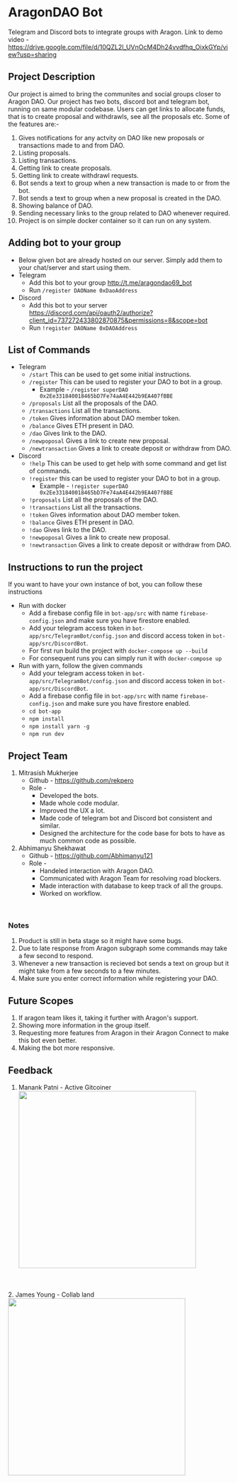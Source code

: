 # AragonDAO Bot
Telegram and Discord bots to integrate groups with Aragon.
Link to demo video - https://drive.google.com/file/d/10QZL2l_UVnOcM4Dh24vvdfhq_OixkGYp/view?usp=sharing
## Project Description
Our project is aimed to bring the communites and social groups closer to Aragon DAO. Our project has two bots, discord bot and telegram bot, running on same modular codebase. Users can get links to allocate funds, that is to create proposal and withdrawls, see all the proposals etc.
Some of the features are:- 
1. Gives notifications for any actvity on DAO like new proposals or transactions made to and from DAO.
1. Listing proposals.
2. Listing transactions.
4. Getting link to create proposals.
3. Getting link to create withdrawl requests.
3. Bot sends a text to group when a new transaction is made to or from the bot.
4. Bot sends a text to group when a new proposal is created in the DAO.
6. Showing balance of DAO.
7. Sending necessary links to the group related to DAO whenever required.
8. Project is on simple docker container so it can run on any system.

## Adding bot to your group
* Below given bot are already hosted on our server. Simply add them to your chat/server and start using them.
* Telegram 
  - Add this bot to your group http://t.me/aragondao69_bot
  - Run `/register DAOName 0xDaoAddress`
* Discord 
  - Add this bot to your server https://discord.com/api/oauth2/authorize?client_id=737272433802870875&permissions=8&scope=bot
  -  Run `!register DAOName 0xDAOAddress`
## List of Commands
* Telegram
  - `/start` This can be used to get some initial instructions.
  - `/register` This can be used to register your DAO to bot in a group.
    - Example - `/register superDAO 0x2Ee331840018465bD7Fe74aA4E442b9EA407fBBE`
  - `/proposals` List all the proposals of the DAO.
  - `/transactions` List all the transactions.
  - `/token` Gives information about DAO member token.
  - `/balance` Gives ETH present in DAO.
  - `/dao` Gives link to the DAO.
  - `/newpoposal` Gives a link to create new proposal.
  - `/newtransaction` Gives a link to create deposit or withdraw from DAO.
* Discord
  - `!help` This can be used to get help with some command and get list of commands.
  - `!register` this can be used to register your DAO to bot in a group.
    - Example - `!register superDAO 0x2Ee331840018465bD7Fe74aA4E442b9EA407fBBE`
  - `!proposals` List all the proposals of the DAO.
  - `!transactions` List all the transactions.
  - `!token` Gives information about DAO member token.
  - `!balance` Gives ETH present in DAO.
  - `!dao` Gives link to the DAO.
  - `!newpoposal` Gives a link to create new proposal.
  - `!newtransaction` Gives a link to create deposit or withdraw from DAO.
## Instructions to run the project
If you want to have your own instance of bot, you can follow these instructions
* Run with docker
  - Add a firebase config file in `bot-app/src` with name `firebase-config.json` and make sure you have firestore enabled.
  - Add your telegram access token in `bot-app/src/TelegramBot/config.json` and discord access token in `bot-app/src/DiscordBot`.
  - For first run build the project with `docker-compose up --build`
  - For consequent runs you can simply run it with `docker-compose up`
* Run with yarn, follow the given commands
  - Add your telegram access token in `bot-app/src/TelegramBot/config.json` and discord access token in `bot-app/src/DiscordBot`.
  - Add a firebase config file in `bot-app/src` with name `firebase-config.json` and make sure you have firestore enabled.
  - `cd bot-app`
  - `npm install`
  - `npm install yarn -g`
  - `npm run dev`


## Project Team
1. Mitrasish Mukherjee
    * Github - https://github.com/rekpero
    * Role - 
        * Developed the bots.
        * Made whole code modular.
        * Improved the UX a lot.
        * Made code of telegram bot and Discord bot consistent and similar.
        * Designed the architecture for the code base for bots to have as much common code as possible.
2. Abhimanyu Shekhawat 
    * Github - https://github.com/Abhimanyu121
    * Role - 
        * Handeled interaction with Aragon DAO.
        * Communicated with Aragon Team for resolving road blockers.
        * Made interaction with database to keep track of all the groups.
        * Worked on workflow.
<br>



### Notes
1. Product is still in beta stage so it might have some bugs.
2. Due to late response from Aragon subgraph some commands may take a few second to respond.
3. Whenever a new transaction is recieved bot sends a text on group but it might take from a few seconds to a few minutes.
4. Make sure you enter correct information while registering your DAO.

## Future Scopes
1. If aragon team likes it, taking it further with Aragon's support.
2. Showing more information in the group itself.
3. Requesting more features from Aragon in their Aragon Connect to make this bot even better.
4. Making the bot more responsive.

## Feedback
1. Manank Patni - Active Gitcoiner <br> <img src="https://i.imgur.com/QqZudUX.jpg" width="400">
<br>
<br>
2. James Young - Collab land <img src="https://cdn.discordapp.com/attachments/690649470215520349/737275913011724368/Screenshot_20200727-171232.png" width="400">

